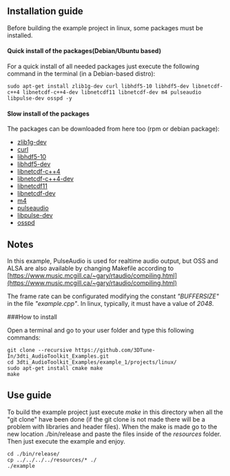 
## Installation guide
Before building the example project in linux, some packages must be installed. 
#### Quick install of the packages(Debian/Ubuntu based)
For a quick install of all needed packages just execute the following command in the terminal (in a Debian-based distro):
~~~
sudo apt-get install zlib1g-dev curl libhdf5-10 libhdf5-dev libnetcdf-c++4 libnetcdf-c++4-dev libnetcdf11 libnetcdf-dev m4 pulseaudio libpulse-dev osspd -y
~~~
#### Slow install of the packages
The packages can be downloaded from here too (rpm or debian package):

+ [zlib1g-dev](https://pkgs.org/download/zlib1g-dev)
+ [curl](https://pkgs.org/download/curl)
+ [libhdf5-10](https://pkgs.org/download/libhdf5-10)
+ [libhdf5-dev](https://pkgs.org/download/libhdf5-dev)
+ [libnetcdf-c++4](https://pkgs.org/download/libnetcdf-c++4)
+ [libnetcdf-c++4-dev](https://pkgs.org/download/libnetcdf-c++4-dev)
+ [libnetcdf11](https://pkgs.org/download/libnetcdf11)
+ [libnetcdf-dev](https://pkgs.org/download/libnetcdf-dev)
+ [m4](https://pkgs.org/download/m4)
+ [pulseaudio](https://pkgs.org/download/pulseaudio)
+ [libpulse-dev](https://pkgs.org/download/libpulse-dev)
+ [osspd](https://pkgs.org/download/osspd)

## Notes
In this example, PulseAudio is used for realtime audio output, but OSS and ALSA are also available by changing Makefile according to [https://www.music.mcgill.ca/~gary/rtaudio/compiling.html](https://www.music.mcgill.ca/~gary/rtaudio/compiling.html)

The frame rate can be configurated modifying the constant _"BUFFERSIZE"_ in the file _"example.cpp"_. In linux, typically, it must have a value of _2048_.

###How to install

Open a terminal and go to your user folder and type this following commands:

~~~
git clone --recursive https://github.com/3DTune-In/3dti_AudioToolkit_Examples.git
cd 3dti_AudioToolkit_Examples/example_1/projects/linux/
sudo apt-get install cmake make
make
~~~

## Use guide
To build the example project just execute _make_ in this directory when all the "git clone" have been done (if the git clone is not made there will be a problem with libraries and header files). 
When the make is made go to the new location ./bin/release and paste the files inside of the _resources_ folder.
Then just execute the example and enjoy.
~~~
cd ./bin/release/
cp ../../../../resources/* ./
./example
~~~
